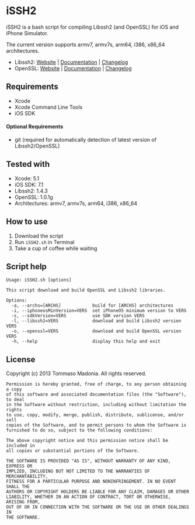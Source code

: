 # iSSH2

iSSH2 is a bash script for compiling Libssh2 (and OpenSSL) for iOS and iPhone Simulator.

The current version supports armv7, armv7s, arm64, i386, x86_64 architectures.

- Libssh2: [Website](http://www.libssh2.org) | [Documentation](http://www.libssh2.org/docs.html) | [Changelog](http://www.libssh2.org/changes.html)
- OpenSSL: [Website](http://www.openssl.org) | [Documentation](http://www.openssl.org/docs/) | [Changelog](http://www.openssl.org/news/)

## Requirements

- Xcode
- Xcode Command Line Tools
- iOS SDK

#### Optional Requirements

- git (required for automatically detection of latest version of Libssh2/OpenSSL)

## Tested with

- Xcode: 5.1
- iOS SDK: 7.1
- Libssh2: 1.4.3
- OpenSSL: 1.0.1g
- Architectures: armv7, armv7s, arm64, i386, x86_64

## How to use

1. Download the script
2. Run `iSSH2.sh` in Terminal
3. Take a cup of coffee while waiting

## Script help

```
Usage: iSSH2.sh [options]

This script download and build OpenSSL and Libssh2 libraries.

Options:
  -a, --archs=[ARCHS]            build for [ARCHS] architectures
  -i, --iphoneosMinVersion=VERS  set iPhoneOS minimum version to VERS
  -s, --sdkVersion=VERS          use SDK version VERS
  -l, --libssh2=VERS             download and build Libssh2 version VERS
  -o, --openssl=VERS             download and build OpenSSL version VERS
  -h, --help                     display this help and exit
```

## License

Copyright (c) 2013 Tommaso Madonia. All rights reserved.

```
Permission is hereby granted, free of charge, to any person obtaining a copy
of this software and associated documentation files (the "Software"), to deal
in the Software without restriction, including without limitation the rights
to use, copy, modify, merge, publish, distribute, sublicense, and/or sell
copies of the Software, and to permit persons to whom the Software is
furnished to do so, subject to the following conditions:

The above copyright notice and this permission notice shall be included in
all copies or substantial portions of the Software.

THE SOFTWARE IS PROVIDED "AS IS", WITHOUT WARRANTY OF ANY KIND, EXPRESS OR
IMPLIED, INCLUDING BUT NOT LIMITED TO THE WARRANTIES OF MERCHANTABILITY,
FITNESS FOR A PARTICULAR PURPOSE AND NONINFRINGEMENT. IN NO EVENT SHALL THE
AUTHORS OR COPYRIGHT HOLDERS BE LIABLE FOR ANY CLAIM, DAMAGES OR OTHER
LIABILITY, WHETHER IN AN ACTION OF CONTRACT, TORT OR OTHERWISE, ARISING FROM,
OUT OF OR IN CONNECTION WITH THE SOFTWARE OR THE USE OR OTHER DEALINGS IN
THE SOFTWARE.
```
